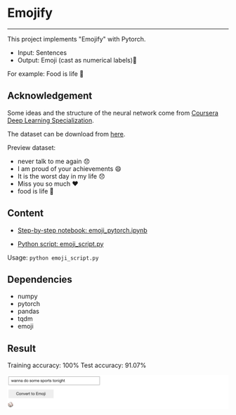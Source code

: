 # Emojify
---
This project implements "Emojify" with Pytorch.

- Input: Sentences 
- Output: Emoji (cast as numerical labels)🤔

For example:
Food is life 🍴

## Acknowledgement
Some ideas and the structure of the neural network come from [Coursera Deep Learning Specialization](https://www.coursera.org/specializations/deep-learning).

The dataset can be download from [here](https://drive.google.com/drive/folders/1vXgzjhALvH981cNYZwlQ1wZJ_NE_Xd44?usp=sharing).

Preview dataset:
- never talk to me again 😞
- I am proud of your achievements 😄
- It is the worst day in my life 😞
- Miss you so much ❤️
- food is life 🍴

## Content
- [Step-by-step notebook: emoji_pytorch.ipynb](Emoji_pytorch.ipynb)

- [Python script: emoji_script.py](emoji_script.py) 

Usage: `python emoji_script.py`

## Dependencies
- numpy
- pytorch
- pandas
- tqdm
- emoji

## Result
Training accuracy: 100%
Test accuracy: 91.07%


<img src="example.png" alt="drawing" width="600"/>
